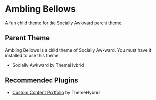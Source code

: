 # Ambling Bellows

A fun child theme for the Socially Awkward parent theme.

## Parent Theme

Ambling Bellows is a child theme of Socially Awkward. You must have it installed to use this theme.
* [Socially Awkward](http://themehybrid.com/themes/socially-awkward) by ThemeHybrid

## Recommended Plugins

* [Custom Content Portfolio](http://themehybrid.com/plugins/custom-content-portfolio) by ThemeHybrid
